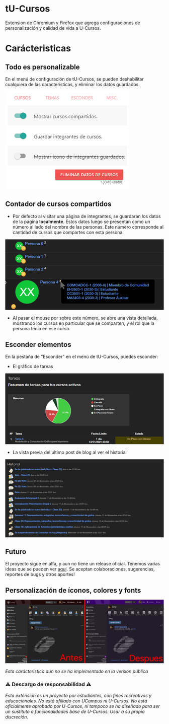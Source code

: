 # tU-Cursos
Extension de Chromium y Firefox que agrega configuraciones de personalización y calidad de vida a U-Cursos.

# Carácteristicas

## Todo es personalizable

En el menú de configuración de tU-Cursos, se pueden deshabilitar cualquiera de las caracteristicas, y eliminar los datos guardados.

<img src="screenshots/menu_1.png" alt="Menu de configuración"/>

## Contador de cursos compartidos

 - Por defecto al visitar una página de integrantes, se guardaran los datos de la página **localmente**. Estos datos luego se presentan como un número al lado del nombre de las personas. Este número corresponde al cantidad de cursos que compartes con esta persona.


<img src="screenshots/course_counter.png" alt="Contador de cursos compartidos"/>


 - Al pasar el mouse por sobre este número, se abre una vista detallada, mostrando los cursos en particular que se comparten, y el rol que la persona tenía en ese curso.

## Esconder elementos

En la pestaña de "Esconder" en el menú de tU-Cursos, puedes esconder:

 - El gráfico de tareas
 
<img src="screenshots/hidepiechart.gif" alt="Esconder el gráfico de tareas"/>


 - La vista previa del último post de blog al ver el historial

<img src="screenshots/hidepreview.gif" alt="Esconder la vista previa del historial"/>

## Futuro

El proyecto sigue en alfa, y aun no tiene un release oficial. Tenemos varias ideas que se pueden ver [aquí](https://github.com/Nyveon/tU-Cursos/issues). Se aceptan colaboraciones, sugerencias, reportes de bugs y otros aportes!


## Personalización de íconos, colores y fonts

<p align="center">
  <img src="screenshots/before_after.png" alt="Personalización"/>
</p>

*Esta carácteristica aún no se ha implementado en la versión pública*

### ⚠ Descargo de responsabilidad ⚠

*Esta extensión es un proyecto por estudiantes, con fines recreativos y educacionales. No está afiliado con UCampus ni U-Cursos. No está oficialmente aprobado por U-Cursos, ni tampoco se ha diseñado para ser un sustituto a funcionalidades base de U-Cursos. Usar a su propia discreción.*
